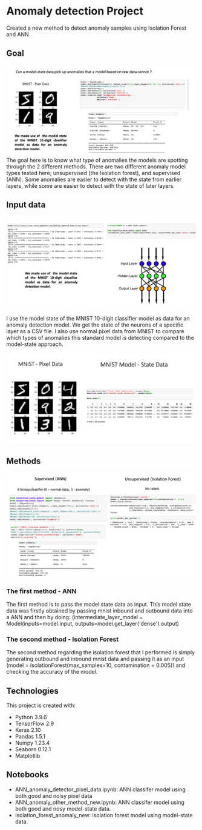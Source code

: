 # Anomaly detection Project
Created a new method to detect anomaly samples using Isolation Forest and ANN

## Goal
![alt text](goal.png)
The goal here is to know what type of anomalies the models are spotting through the 2 different methods.
There are two different anomaly model types tested here; unsupervised (the Isolation forest), and supervised (ANN).
Some anomalies are easier to detect with the state from earlier layers, while some are easier to detect with the state of later layers.


## Input data
![alt text](data.png)

I use the model state of the MNIST 10-digit classifier model as data for an anomaly detection model. We get the state of the neurons of a specific layer as a CSV file. I also use normal pixel data from MNIST to compare which types of anomalies this standard model is detecting compared to the model-state approach. 

![alt text](data2.png)

## Methods
![alt text](method.png)

### The first method - ANN
The first method is to pass the model state data as input. This model state data was firstly obtained by passing mnist inbound and outbound data into a ANN and then by doing: (intermediate_layer_model = Model(inputs=model.input, outputs=model.get_layer('dense').output) 

### The second method - Isolation Forest
The second method regarding the isolation forest that I performed is simply generating outbound and inbound mnist data and passing it as an input (model = IsolationForest(max_samples=10, contamination = 0.005)) and checking the accuracy of the model.




## Technologies
This project is created with:
- Python 3.9.6
- TensorFlow 2.9
- Keras 2.10
- Pandas 1.5.1
- Numpy 1.23.4
- Seaborn 0.12.1
- Matplotlib 


## Notebooks
- ANN_anomaly_detector_pixel_data.ipynb: ANN classifer model using both good and noisy pixel data
- ANN_anomaly_other_method_new.ipynb: ANN classifer model using both good and nosy model-state data.
- isolation_forest_anomaly_new: isolation forest model using model-state data. 







